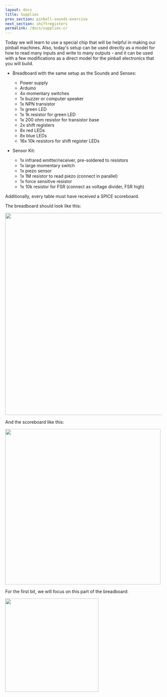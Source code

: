 ```yaml
---
layout: docs
title: Supplies
prev_section: pinball-sounds-exercise
next_section: shiftregisters
permalink: /docs/supplies-c/
---
```


Today we will learn to use a special chip that will be helpful in making our pinball machines. Also, today's setup can be used directly as a model for how to read many inputs and write to many outputs - and it can be used with a few modifications as a direct model for the pinball electronics that you will build.

- Breadboard with the same setup as the Sounds and Senses:
    - Power supply
    - Arduino
    - 4x momentary switches
    - 1x buzzer or  computer speaker
    - 1x NPN transistor
    - 1x green LED
    - 1x 1k resistor for green LED
    - 1x 200 ohm resistor for transistor base
    - 2x shift registers
    - 8x red LEDs
    - 8x blue LEDs
    - 16x 10k resistors for shift register LEDs

- Sensor Kit:
    - 1x infrared emitter/receiver, pre-soldered to resistors
    - 1x large momentary switch
    - 1x piezo sensor
    - 1x 1M resistor to read piezo (connect in parallel)
    - 1x force sensitive resistor
    - 1x 10k resistor for FSR (connect as voltage divider, FSR high)

Additionally, every table must have received a SPICE scoreboard.

The breadboard should look like this:

<img src="{{ site.baseurl }}/img/b-breadboard.jpg" style="width: 650px"/>

And the scoreboard like this:

<img src="{{ site.baseurl }}/img/scoreboard-front.png" style="width: 500px"/>

For the first bit, we will focus on this part of the breadboard:

<img src="{{ site.baseurl }}/img/c-shiftreg-led-area-2.png" style="width: 300px"/>


